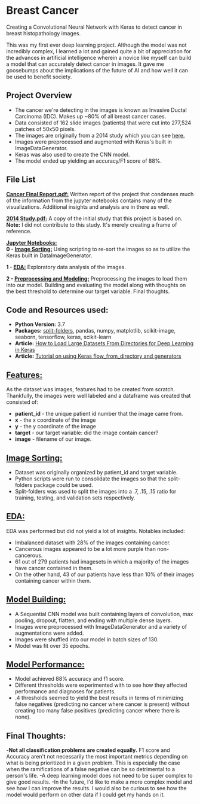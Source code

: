 # Breast Cancer
Creating a Convolutional Neural Network with Keras to detect cancer in breast histopathology images.
 
This was my first ever deep learning project. Although the model was not incredibly complex, I learned a lot and gained
quite a bit of appreciation for the advances in artificial intelligence wherein a novice like myself can build a model that can 
accurately detect cancer in images. It gave me goosebumps about the implications of the future of AI and how well it can be used to 
benefit society. 

## Project Overview
- The cancer we're detecting in the images is known as Invasive Ductal Carcinoma (IDC). Makes up ~80% of all breast cancer cases. 
- Data consisted of 162 slide images (patients) that were cut into 277,524 patches of 50x50 pixels.
- The images are originally from a 2014 study which you can see [here.](https://github.com/Huntsworth7/Breast-Cancer/blob/master/2014%20Study.pdf)
- Images were preprocessed and augmented with Keras's built in ImageDataGenerator. 
- Keras was also used to create the CNN model. 
- The model ended up yielding an accuracy/F1 score of 88%.
 
## File List
**[Cancer Final Report.pdf:](https://github.com/Huntsworth7/Breast-Cancer/blob/master/Cancer%20Final%20Report.pdf)** Written report of the project that condenses much of the information from the jupyter notebooks contains many of the visualizations. Additional insights and analysis are in there as well. 

**[2014 Study.pdf:](https://github.com/Huntsworth7/Breast-Cancer/blob/master/2014%20Study.pdf)** A copy of the initial study that this project is based on. **Note:** I did not contribute to this study. It's merely creating a frame of reference. 

<ins>**Jupyter Notebooks:**</ins><br>
**0 - [Image Sorting:](https://github.com/Huntsworth7/Breast-Cancer/blob/master/0%20-%20Image%20Sorting.ipynb)** Using scripting to re-sort the images so as to utilize the Keras built in DataImageGenerator.

**1 - [EDA:](https://github.com/Huntsworth7/Breast-Cancer/blob/master/1%20-%20EDA.ipynb)** Exploratory data analysis of the images.

**2 - [Preprocessing and Modeling:](https://github.com/Huntsworth7/Breast-Cancer/blob/master/2%20-%20Preprocessing%20and%20Modeling.ipynb)** Preprocessing the images to load them into our model. Building and evaluating the model along with thoughts on the best threshold to determine our target variable. Final thoughts.

## Code and Resources used:
- **Python Version:** 3.7
- **Packages:** [split-folders](https://pypi.org/project/split-folders/), pandas, numpy, matplotlib, scikit-image, seaborn, tensorflow, keras, scikit-learn 
- **Article:** [How to Load Large Datasets From Directories for Deep Learning in Keras](https://machinelearningmastery.com/how-to-load-large-datasets-from-directories-for-deep-learning-with-keras/)
- **Article:** [Tutorial on using Keras flow_from_directory and generators](https://medium.com/@vijayabhaskar96/tutorial-image-classification-with-keras-flow-from-directory-and-generators-95f75ebe5720)
 
## [Features:](https://github.com/Huntsworth7/Breast-Cancer/blob/master/1%20-%20EDA.ipynb)
As the dataset was images, features had to be created from scratch. Thankfully, the images were well labeled and a dataframe was created that consisted of:
- **patient_id** - the unique patient id number that the image came from. 
- **x** - the x coordinate of the image
- **y** - the y coordinate of the image 
- **target** - our target variable: did the image contain cancer?
- **image** - filename of our image.  

## [Image Sorting:](https://github.com/Huntsworth7/Breast-Cancer/blob/master/0%20-%20Image%20Sorting.ipynb)
- Dataset was originally organized by patient_id and target variable. 
- Python scripts were run to consolidate the images so that the split-folders package could be used. 
- Split-folders was used to split the images into a .7, .15, .15 ratio for training, testing, and validation sets respectively. 

## [EDA:](https://github.com/Huntsworth7/Breast-Cancer/blob/master/1%20-%20EDA.ipynb) 
EDA was performed but did not yield a lot of insights. Notables included:
- Imbalanced dataset with 28% of the images containing cancer. 
- Cancerous images appeared to be a lot more purple than non-cancerous. 
- 61 out of 279 patients had imagesets in which a majority of the images have cancer contained in them.
- On the other hand, 43 of our patients have less than 10% of their images containing cancer within them.

## [Model Building:](https://github.com/Huntsworth7/Breast-Cancer/blob/master/2%20-%20Preprocessing%20and%20Modeling.ipynb)
- A Sequential CNN model was built containing layers of convolution, max pooling, dropout, flatten, and ending with multiple dense layers.   
- Images were preprocessed with ImageDataGenerator and a variety of augmentations were added.
- Images were shuffled into our model in batch sizes of 130. 
- Model was fit over 35 epochs. 

## [Model Performance:](https://github.com/Huntsworth7/Breast-Cancer/blob/master/2%20-%20Preprocessing%20and%20Modeling.ipynb)
- Model achieved 88% accuracy and f1 score. 
- Different thresholds were experimented with to see how they affected performance and diagnoses for patients. 
- .4 thresholds seemed to yield the best results in terms of minimizing false negatives (predicting no cancer where cancer is present) without creating too many false positives (predicting cancer where there is none). 
 
## Final Thoughts:
-**Not all classification problems are created equally.** F1 score and Accuracy aren't not necessarily the most important metrics depending on what is being prioritized in a given problem. This is especially the case when the ramifications of a false negative can be so detrimental to a person's life. 
-A deep learning model does not need to be super complex to give good results. 
-In the future, I'd like to make a more complex model and see how I can improve the results. I would also be curious to see how the model would perform on other data if I could get my hands on it.
 
